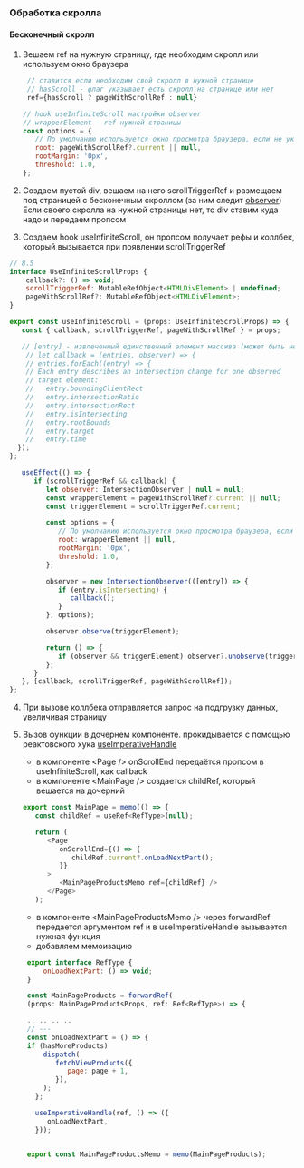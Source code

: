 ### Обработка скролла

#### Бесконечный скролл

1. Вешаем ref на нужную страницу, где необходим скролл или используем окно браузера

   ```javascript
    // ставится если необходим свой скролл в нужной странице
    // hasScroll - флаг указывает есть скролл на странице или нет
    ref={hasScroll ? pageWithScrollRef : null}
   ```

   ```javascript
   // hook useInfiniteScroll настройки observer
   // wrapperElement - ref нужной страницы
   const options = {
      // По умолчанию используется окно просмотра браузера, если не указано или если значение null.
      root: pageWithScrollRef?.current || null,
      rootMargin: '0px',
      threshold: 1.0,
   };
   ```

2. Создаем пустой div, вешаем на него scrollTriggerRef и размещаем под страницей с бесконечным скроллом (за ним следит [observer](https://developer.mozilla.org/en-US/docs/Web/API/Intersection_Observer_API))
   Если своего скролла на нужной страницы нет, то div ставим куда надо и передаем пропсом

3. Создаем hook useInfiniteScroll, он пропсом получает рефы и коллбек, который вызывается при появлении scrollTriggerRef

```javascript
// 8.5
interface UseInfiniteScrollProps {
    callback?: () => void;
    scrollTriggerRef: MutableRefObject<HTMLDivElement> | undefined;
    pageWithScrollRef?: MutableRefObject<HTMLDivElement>;
}

export const useInfiniteScroll = (props: UseInfiniteScrollProps) => {
   const { callback, scrollTriggerRef, pageWithScrollRef } = props;

   // [entry] - извлеченный единственный элемент массива (может быть несколько)
    // let callback = (entries, observer) => {
    // entries.forEach((entry) => {
    // Each entry describes an intersection change for one observed
    // target element:
    //   entry.boundingClientRect
    //   entry.intersectionRatio
    //   entry.intersectionRect
    //   entry.isIntersecting
    //   entry.rootBounds
    //   entry.target
    //   entry.time
  });
};

   useEffect(() => {
      if (scrollTriggerRef && callback) {
         let observer: IntersectionObserver | null = null;
         const wrapperElement = pageWithScrollRef?.current || null;
         const triggerElement = scrollTriggerRef.current;

         const options = {
            // По умолчанию используется окно просмотра браузера, если не указано или если значение null.
            root: wrapperElement || null,
            rootMargin: '0px',
            threshold: 1.0,
         };

         observer = new IntersectionObserver(([entry]) => {
            if (entry.isIntersecting) {
               callback();
            }
         }, options);

         observer.observe(triggerElement);

         return () => {
            if (observer && triggerElement) observer?.unobserve(triggerElement);
         };
      }
   }, [callback, scrollTriggerRef, pageWithScrollRef]);
};
```

4. При вызове коллбека отправляется запрос на подгрузку данных, увеличивая страницу

5. Вызов функции в дочернем компоненте. прокидывается с помощью реактовского хука [useImperativeHandle](https://reactdev.ru/reference/react/useImperativeHandle/#parameters)

   -  в компоненте &lt;Page /> onScrollEnd передаётся пропсом в useInfiniteScroll, как callback
   -  в компоненте &lt;MainPage /> создается childRef, который вешается на дочерний

   ```javascript
   export const MainPage = memo(() => {
      const childRef = useRef<RefType>(null);

      return (
         <Page
            onScrollEnd={() => {
               childRef.current?.onLoadNextPart();
            }}
         >
            <MainPageProductsMemo ref={childRef} />
         </Page>
      );
   ```

   -  в компоненте &lt;MainPageProductsMemo /> через forwardRef передается аргументом ref и в useImperativeHandle вызывается нужная функция
   -  добавляем мемоизацию

   ```javascript
    export interface RefType {
        onLoadNextPart: () => void;
    }

    const MainPageProducts = forwardRef(
    (props: MainPageProductsProps, ref: Ref<RefType>) => {

    .. .. .. ..
    // ---
    const onLoadNextPart = () => {
    if (hasMoreProducts)
        dispatch(
           fetchViewProducts({
              page: page + 1,
           }),
        );
      };

      useImperativeHandle(ref, () => ({
         onLoadNextPart,
      }));


    export const MainPageProductsMemo = memo(MainPageProducts);
   ```
